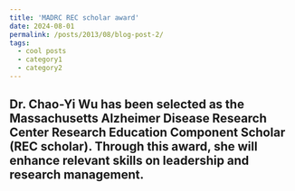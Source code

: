 ```yaml
---
title: 'MADRC REC scholar award'
date: 2024-08-01
permalink: /posts/2013/08/blog-post-2/
tags:
  - cool posts
  - category1
  - category2
---
```


Dr. Chao-Yi Wu has been selected as the Massachusetts Alzheimer Disease Research Center Research Education Component Scholar (REC scholar). Through this award, she will enhance relevant skills on leadership and research management.
------
